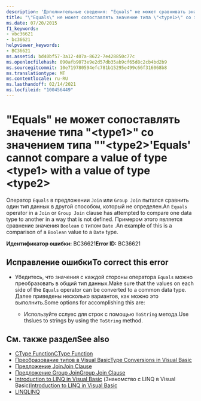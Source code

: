 ```yaml
---
description: 'Дополнительные сведения: "Equals" не может сравнивать значение типа <type1> со значением типа <type2>'
title: "\"Equals\" не может сопоставлять значение типа \"<type1>\" со значением типа \"\"<type2>"
ms.date: 07/20/2015
f1_keywords:
- vbc36621
- bc36621
helpviewer_keywords:
- BC36621
ms.assetid: bd40bf57-3a12-407a-8622-7e428850c77c
ms.openlocfilehash: 090afb9073e9e2d57db35ab9cf65d8c2cb4bd2b9
ms.sourcegitcommit: 10e719780594efc781b15295e499c66f316068b8
ms.translationtype: MT
ms.contentlocale: ru-RU
ms.lasthandoff: 02/14/2021
ms.locfileid: "100456449"
---
```

# <a name="equals-cannot-compare-a-value-of-type-type1-with-a-value-of-type-type2"></a><span data-ttu-id="f7a76-103">"Equals" не может сопоставлять значение типа "\<type1>" со значением типа ""\<type2></span><span class="sxs-lookup"><span data-stu-id="f7a76-103">'Equals' cannot compare a value of type \<type1> with a value of type \<type2></span></span>

<span data-ttu-id="f7a76-104">Оператор `Equals` в предложении `Join` или `Group Join` пытался сравнить один тип данных в другой способом, который не определен.</span><span class="sxs-lookup"><span data-stu-id="f7a76-104">An `Equals` operator in a `Join` or `Group Join` clause has attempted to compare one data type to another in a way that is not defined.</span></span> <span data-ttu-id="f7a76-105">Примером этого является сравнение значения `Boolean` с типом `Date` .</span><span class="sxs-lookup"><span data-stu-id="f7a76-105">An example of this is a comparison of a `Boolean` value to a `Date` type.</span></span>

<span data-ttu-id="f7a76-106">**Идентификатор ошибки:** BC36621</span><span class="sxs-lookup"><span data-stu-id="f7a76-106">**Error ID:** BC36621</span></span>

## <a name="to-correct-this-error"></a><span data-ttu-id="f7a76-107">Исправление ошибки</span><span class="sxs-lookup"><span data-stu-id="f7a76-107">To correct this error</span></span>

- <span data-ttu-id="f7a76-108">Убедитесь, что значения с каждой стороны оператора `Equals` можно преобразовать в общий тип данных.</span><span class="sxs-lookup"><span data-stu-id="f7a76-108">Make sure that the values on each side of the `Equals` operator can be converted to a common data type.</span></span> <span data-ttu-id="f7a76-109">Далее приведены несколько вариантов, как можно это выполнить.</span><span class="sxs-lookup"><span data-stu-id="f7a76-109">Some options for accomplishing this are:</span></span>

  - <span data-ttu-id="f7a76-110">Используйте сслуес для строк с помощью `ToString` метода.</span><span class="sxs-lookup"><span data-stu-id="f7a76-110">Use thslues to strings by using the `ToString` method.</span></span>

## <a name="see-also"></a><span data-ttu-id="f7a76-111">См. также раздел</span><span class="sxs-lookup"><span data-stu-id="f7a76-111">See also</span></span>

- [<span data-ttu-id="f7a76-112">CType Function</span><span class="sxs-lookup"><span data-stu-id="f7a76-112">CType Function</span></span>](../language-reference/functions/ctype-function.md)
- [<span data-ttu-id="f7a76-113">Преобразование типов в Visual Basic</span><span class="sxs-lookup"><span data-stu-id="f7a76-113">Type Conversions in Visual Basic</span></span>](../programming-guide/language-features/data-types/type-conversions.md)
- [<span data-ttu-id="f7a76-114">Предложение Join</span><span class="sxs-lookup"><span data-stu-id="f7a76-114">Join Clause</span></span>](../language-reference/queries/join-clause.md)
- [<span data-ttu-id="f7a76-115">Предложение Group Join</span><span class="sxs-lookup"><span data-stu-id="f7a76-115">Group Join Clause</span></span>](../language-reference/queries/group-join-clause.md)
- <span data-ttu-id="f7a76-116">[Introduction to LINQ in Visual Basic](../programming-guide/language-features/linq/introduction-to-linq.md) (Знакомство с LINQ в Visual Basic)</span><span class="sxs-lookup"><span data-stu-id="f7a76-116">[Introduction to LINQ in Visual Basic](../programming-guide/language-features/linq/introduction-to-linq.md)</span></span>
- [<span data-ttu-id="f7a76-117">LINQ</span><span class="sxs-lookup"><span data-stu-id="f7a76-117">LINQ</span></span>](../programming-guide/language-features/linq/index.md)
